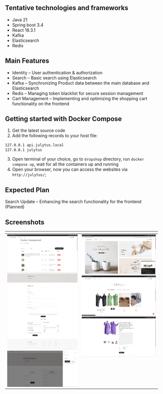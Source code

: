 ## Tentative technologies and frameworks

- Java 21
- Spring boot 3.4
- React 18.3.1
- Kafka
- Elasticsearch
- Redis


## Main Features
- Identity – User authentication & authorization
- Search – Basic search using Elasticsearch
- Kafka – Synchronizing Product data between the main database and Elasticsearch
- Redis – Managing token blacklist for secure session management
- Cart Management – Implementing and optimizing the shopping cart functionality on the frontend

## Getting started with Docker Compose
1. Get the latest source code
2. Add the following records to your host file:
```
127.0.0.1 api.julytus.local
127.0.0.1 julytus
```
3. Open terminal of your choice, go to `dropshop` directory, run `docker compose up`, wait for all the containers up and running
4. Open your browser, now you can access the websites via `http://julytus/`;

## Expected Plan
Search Update – Enhancing the search functionality for the frontend (Planned)


## Screenshots

<table>
    <thead>
        <tr>
            <th></th>    
            <th></th>
        </tr>
    </thead>
    <tbody>
        <tr valign="top">
            <td>
                <img src="screenshots/productmanage.png"/>
                <img src="screenshots/checkout.png"/>
                <img src="screenshots/another.png"/>
            </td>
            <td>
                <img src="screenshots/home1.png"/>
                <img src="screenshots/home2.png"/>
                <img src="screenshots/product-detail.png"/>
            </td>
        </tr>
    </tbody>
</table>